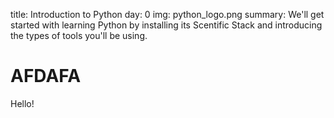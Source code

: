 title: Introduction to Python
day: 0
img: python_logo.png
summary: We'll get started with learning Python by installing its Scentific Stack and introducing the types of tools you'll be using.

# AFDAFA
Hello!